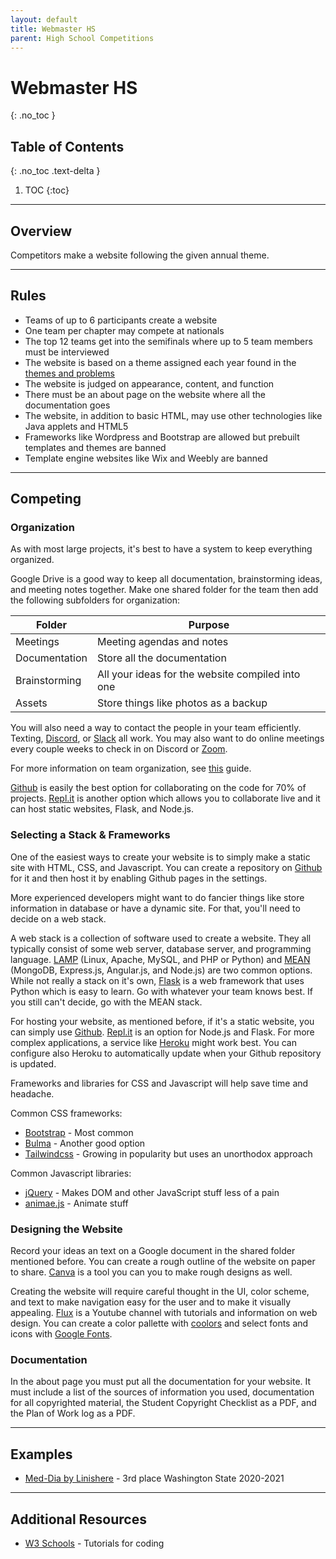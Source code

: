 ```yaml
---
layout: default
title: Webmaster HS
parent: High School Competitions
---
```


# Webmaster HS
{: .no_toc }

## Table of Contents
{: .no_toc .text-delta }

1. TOC
{:toc}

---

## Overview

Competitors make a website following the given annual theme.

---

## Rules

- Teams of up to 6 participants create a website
- One team per chapter may compete at nationals
- The top 12 teams get into the semifinals where up to 5 team members must be interviewed
- The website is based on a theme assigned each year found in the [themes and problems](https://tsaweb.org/competitions-programs/tsa/themes-problems)
- The website is judged on appearance, content, and function
- There must be an about page on the website where all the documentation goes
- The website, in addition to basic HTML, may use other technologies like Java applets and HTML5
- Frameworks like Wordpress and Bootstrap are allowed but prebuilt templates and themes are banned
- Template engine websites like Wix and Weebly are banned

---

## Competing

### Organization

As with most large projects, it's best to have a system to keep everything organized.

Google Drive is a good way to keep all documentation, brainstorming ideas, and meeting notes together. Make one shared folder for the team then add the following subfolders for organization:

| Folder | Purpose |
| --- | --- |
| Meetings | Meeting agendas and notes |
| Documentation | Store all the documentation |
| Brainstorming | All your ideas for the website compiled into one |
| Assets | Store things like photos as a backup |

You will also need a way to contact the people in your team efficiently. Texting, [Discord](https://discord.com/), or [Slack](https://slack.com/) all work. You may also want to do online meetings every couple weeks to check in on Discord or [Zoom](https://zoom.us/).

For more information on team organization, see [this](https://j-nac.github.io/TSA-Reference/guides/organization.html) guide.

[Github](https://github.com/) is easily the best option for collaborating on the code for 70% of projects. [Repl.it](https://replit.com) is another option which allows you to collaborate live and it can host static websites, Flask, and Node.js.

### Selecting a Stack & Frameworks

One of the easiest ways to create your website is to simply make a static site with HTML, CSS, and Javascript. You can create a repository on [Github](https://github.com/) for it and then host it by enabling Github pages in the settings.

More experienced developers might want to do fancier things like store information in database or have a dynamic site. For that, you'll need to decide on a web stack.

A web stack is a collection of software used to create a website. They all typically consist of some web server, database server, and programming language. [LAMP](https://en.wikipedia.org/wiki/LAMP_%28software_bundle%29) (Linux, Apache, MySQL, and PHP or Python) and [MEAN](https://en.wikipedia.org/wiki/MEAN_(solution_stack)) (MongoDB, Express.js, Angular.js, and Node.js) are two common options. While not really a stack on it's own, [Flask](https://flask.palletsprojects.com/en/2.0.x/) is a web framework that uses Python which is easy to learn. Go with whatever your team knows best. If you still can't decide, go with the MEAN stack.

For hosting your website, as mentioned before, if it's a static website, you can simply use [Github](https://github.com/). [Repl.it](https://replit.com) is an option for Node.js and Flask. For more complex applications, a service like [Heroku](https://heroku.com/) might work best. You can configure also Heroku to automatically update when your Github repository is updated.

Frameworks and libraries for CSS and Javascript will help save time and headache.

Common CSS frameworks:

- [Bootstrap](https://getbootstrap.com/) - Most common
- [Bulma](https://bulma.io/) - Another good option
- [Tailwindcss](https://tailwindcss.com/) - Growing in popularity but uses an unorthodox approach

Common Javascript libraries:

- [jQuery](https://jquery.com/) - Makes DOM and other JavaScript stuff less of a pain
- [animae.js](https://animejs.com/) - Animate stuff

### Designing the Website

Record your ideas an text on a Google document in the shared folder mentioned before. You can create a rough outline of the website on paper to share. [Canva](https://www.canva.com/) is a tool you can you to make rough designs as well.

Creating the website will require careful thought in the UI, color scheme, and text to make navigation easy for the user and to make it visually appealing. [Flux](https://www.youtube.com/c/FluxWithRanSegall) is a Youtube channel with tutorials and information on web design. You can create a color pallette with [coolors](https://coolors.co/) and select fonts and icons with [Google Fonts](https://fonts.google.com/).

### Documentation

In the about page you must put all the documentation for your website. It must include a list of the sources of information you used, documentation for all copyrighted material, the Student Copyright Checklist as a PDF, and the Plan of Work log as a PDF.

---

## Examples

- [Med-Dia by Linishere](https://linishere.github.io/T-2006-1/html/home.html) - 3rd place Washington State 2020-2021

---

## Additional Resources

- [W3 Schools](https://www.w3schools.com/) - Tutorials for coding
